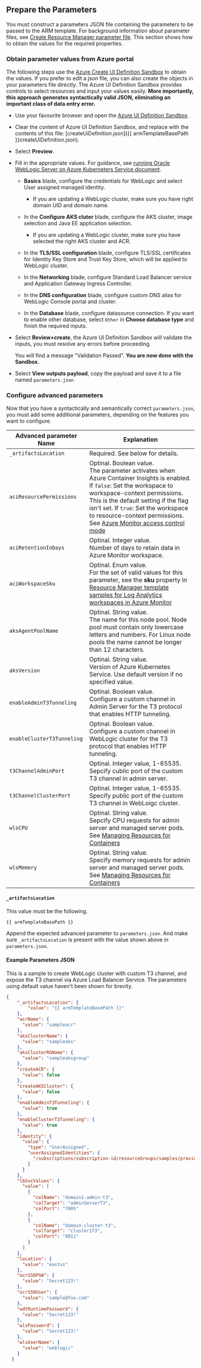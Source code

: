 ## Prepare the Parameters

You must construct a parameters JSON file containing the parameters to be passed to the ARM template.
For background information about parameter files, see [Create Resource Manager parameter file](https://docs.microsoft.com/en-us/azure/azure-resource-manager/templates/parameter-files). 
This section shows how to obtain the values for the required properties.

### Obtain parameter values from Azure portal

The following steps use the [Azure Create UI Definition Sandbox](https://portal.azure.com/?feature.customPortal=false#blade/Microsoft_Azure_CreateUIDef/SandboxBlade) to obtain the values. If you prefer to edit a json file, you can also create the objects in your parameters file directly. The Azure UI Definition Sandbox provides controls to select resources and input your values easily.  **More importantly, this approach generates syntactically valid JSON, eliminating an important class of data entry error.**

- Use your favourite browser and open the [Azure UI Definition Sandbox](https://portal.azure.com/?feature.customPortal=false#blade/Microsoft_Azure_CreateUIDef/SandboxBlade).

- Clear the content of Azure UI Definition Sandbox, and replace with the contents of this file: [createUiDefinition.json]({{ armTemplateBasePath }}createUiDefinition.json).

- Select **Preview**.

- Fill in the appropriate values. For guidance, see [running Oracle WebLogic Server on Azure Kuberneters Service document](https://oracle.github.io/weblogic-kubernetes-operator/userguide/aks/).

  - **Basics** blade, configure the credentials for WebLogic and select User assigned managed identity.

    - If you are updating a WebLogic cluster, make sure you have right domain UID and domain name.

  - In the **Configure AKS cluter** blade, configure the AKS cluster, image selection and Java EE application selection.

    - If you are updating a WebLogic cluster, make sure you have selected the right AKS cluster and ACR.

  - In the **TLS/SSL configuration** blade, configure TLS/SSL certificates for Identity Key Store and Trust Key Store, which will be applied to WebLogic cluster.

  - In the **Networking** blade, configure Standard Load Balancer service and Application Gateway Ingress Controller.

  - In the **DNS configuration** blade, configure custom DNS alias for WebLogic Console portal and cluster.

  - In the **Database** blade, configure datasource connection. If you want to enable other database, select `Other` in **Choose database type** and finish the required inputs.

- Select **Review+create**, the Azure UI Definition Sandbox will validate the inputs, you must resolve any errors before proceeding.

  You will find a message "Validation Passed".  **You are now done with the Sandbox.**

- Select **View outputs payload**, copy the payload and save it to a file named `parameters.json`

### Configure advanced parameters

Now that you have a syntactically and semantically correct `parameters.json`, you must add some additional parameters, depending on the features you want to configure.

| Advanced parameter Name | Explanation |
|----------------|-------------|
| `_artifactsLocation`| Required. See below for details. |
| `aciResourcePermissions`| Optinal. Boolean value. <br> The parameter activates when Azure Container Insights is enabled. If `false`: Set the workspace to workspace-context permissions. This is the default setting if the flag isn't set. If `true`: Set the workspace to resource-context permissions. See [Azure Monitor access control mode](https://docs.microsoft.com/en-us/azure/azure-monitor/logs/manage-access#configure-access-control-mode) |
| `aciRetentionInDays`| Optinal. Integer value. <br> Number of days to retain data in Azure Monitor workspace. |
| `aciWorkspaceSku`| Optinal. Enum value. <br> For the set of valid values for this parameter, see the **sku** property in [Resource Manager template samples for Log Analytics workspaces in Azure Monitor](https://docs.microsoft.com/en-us/azure/azure-monitor/logs/resource-manager-workspace#template-file) |
| `aksAgentPoolName` | Optinal. String value. <br> The name for this node pool. Node pool must contain only lowercase letters and numbers. For Linux node pools the name cannot be longer than 12 characters. |
| `aksVersion`| Optinal. String value. <br> Version of Azure Kubernetes Service. Use default version if no specified value. |
| `enableAdminT3Tunneling`| Optinal. Boolean value. <br> Configure a custom channel in Admin Server for the T3 protocol that enables HTTP tunneling. |
| `enableClusterT3Tunneling` | Optinal. Boolean value. <br> Configure a custom channel in WebLogic cluster for the T3 protocol that enables HTTP tunneling. |
| `t3ChannelAdminPort` | Optinal. Integer value, 1-65535. <br> Sepcify cublic port of the custom T3 channel in admin server. |
| `t3ChannelClusterPort` | Optinal. Integer value, 1-65535. <br> Specify public port of the custom T3 channel in WebLoigc cluster. |
| `wlsCPU` | Optinal. String value. <br> Sepcify CPU requests for admin server and managed server pods. See [Managing Resources for Containers](https://kubernetes.io/docs/concepts/configuration/manage-resources-containers/)|
| `wlsMemory` | Optinal. String value. <br> Specify memory requests for admin server and managed server pods. See [Managing Resources for Containers](https://kubernetes.io/docs/concepts/configuration/manage-resources-containers/)|


#### `_artifactsLocation`

This value must be the following.

```bash
{{ armTemplateBasePath }}
```

Append the expected advanced parameter to `parameters.json`. And make sure `_artifactsLocation` is present with the value shown above in `parameters.json`.

#### Example Parameters JSON

This is a sample to create WebLogic cluster with custom T3 channel, and expose the T3 channel via Azure Load Balancer Service. 
The parameters using default value haven't been shown for brevity.

```json
{
    "_artifactsLocation": {
        "value": "{{ armTemplateBasePath }}"
    },
    "acrName": {
      "value": "sampleacr"
    },
    "aksClusterName": {
      "value": "sampleaks"
    },
    "aksClusterRGName": {
      "value": "sampleaksgroup"
    },
    "createACR": {
      "value": false
    },
    "createAKSCluster": {
      "value": false
    },
    "enableAdminT3Tunneling": {
      "value": true
    },
    "enableClusterT3Tunneling": {
      "value": true
    },
    "identity": {
      "value": {
        "type": "UserAssigned",
        "userAssignedIdentities": {
          "/subscriptions/subscription-id/resourceGroups/samples/providers/Microsoft.ManagedIdentity/userAssignedIdentities/azure_wls_aks": {}
        }
      }
    },
    "lbSvcValues": {
      "value": [
        {
          "colName": "domain1-admin-t3",
          "colTarget": "adminServerT3",
          "colPort": "7005"
        },
        {
          "colName": "domain-cluster-t3",
          "colTarget": "cluster1T3",
          "colPort": "8011"
        }
      ]
    },
    "location": {
      "value": "eastus"
    },
    "ocrSSOPSW": {
      "value": "Secret123!"
    },
    "ocrSSOUser": {
      "value": "sample@foo.com"
    },
    "wdtRuntimePassword": {
      "value": "Secret123!"
    },
    "wlsPassword": {
      "value": "Secret123!"
    },
    "wlsUserName": {
      "value": "weblogic"
    }
  }
```
